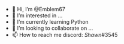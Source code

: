 - 👋 Hi, I’m @Emblem67
- 👀 I’m interested in ...
- 🌱 I’m currently learning Python
- 💞️ I’m looking to collaborate on ...
- 📫 How to reach me discord: _Shawn_#3545

<!---
Emblem67/Emblem67 is a ✨ special ✨ repository because its `README.md` (this file) appears on your GitHub profile.
You can click the Preview link to take a look at your changes.
--->
